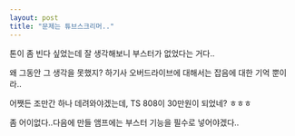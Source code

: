 ```yaml
---
layout: post
title: "문제는 튜브스크리머.."
---
```



톤이 좀 빈다 싶었는데 잘 생각해보니 부스터가 없었다는 거다..




왜 그동안 그 생각을 못했지? 하기사 오버드라이브에 대해서는 잡음에 대한 기억 뿐이라..




어쨋든 조만간 하나 데려와야겠는데, TS 808이 30만원이 되었네? ㅎㅎㅎ




좀 어이없다..다음에 만들 앰프에는 부스터 기능을 필수로 넣어야겠다..


